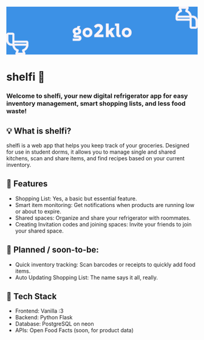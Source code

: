 ![banner where?](https://github.com/czett/go2klo/blob/main/static/img/banner.png)

# shelfi 🥕
### Welcome to shelfi, your new digital refrigerator app for easy inventory management, smart shopping lists, and less food waste!

## 💡 What is shelfi?
shelfi is a web app that helps you keep track of your groceries. Designed for use in student dorms, it allows you to manage single and shared kitchens, scan and share items, and find recipes based on your current inventory.

## 🚀 Features
- Shopping List: Yes, a basic but essential feature.
- Smart item monitoring: Get notifications when products are running low or about to expire.
- Shared spaces: Organize and share your refrigerator with roommates.
- Creating Invitation codes and joining spaces: Invite your friends to join your shared space.

## 🚧 Planned / soon-to-be:
- Quick inventory tracking: Scan barcodes or receipts to quickly add food items.
- Auto Updating Shopping List: The name says it all, really.

## 📝 Tech Stack
- Frontend: Vanilla :3
- Backend: Python Flask
- Database: PostgreSQL on neon
- APIs: Open Food Facts (soon, for product data)